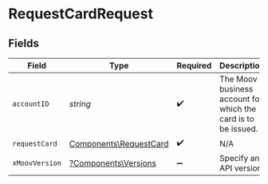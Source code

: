 # RequestCardRequest


## Fields

| Field                                                            | Type                                                             | Required                                                         | Description                                                      |
| ---------------------------------------------------------------- | ---------------------------------------------------------------- | ---------------------------------------------------------------- | ---------------------------------------------------------------- |
| `accountID`                                                      | *string*                                                         | :heavy_check_mark:                                               | The Moov business account for which the card is to be issued.    |
| `requestCard`                                                    | [Components\RequestCard](../../Models/Components/RequestCard.md) | :heavy_check_mark:                                               | N/A                                                              |
| `xMoovVersion`                                                   | [?Components\Versions](../../Models/Components/Versions.md)      | :heavy_minus_sign:                                               | Specify an API version.                                          |